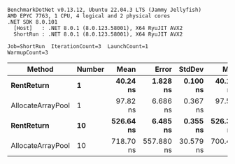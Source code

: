 ```

BenchmarkDotNet v0.13.12, Ubuntu 22.04.3 LTS (Jammy Jellyfish)
AMD EPYC 7763, 1 CPU, 4 logical and 2 physical cores
.NET SDK 8.0.101
  [Host]   : .NET 8.0.1 (8.0.123.58001), X64 RyuJIT AVX2
  ShortRun : .NET 8.0.1 (8.0.123.58001), X64 RyuJIT AVX2

Job=ShortRun  IterationCount=3  LaunchCount=1  
WarmupCount=3  

```
| Method            | Number | Mean      | Error      | StdDev    | Min       | Max       | Allocated |
|------------------ |------- |----------:|-----------:|----------:|----------:|----------:|----------:|
| **RentReturn**        | **1**      |  **40.24 ns** |   **1.828 ns** |  **0.100 ns** |  **40.12 ns** |  **40.31 ns** |         **-** |
| AllocateArrayPool | 1      |  97.82 ns |   6.686 ns |  0.367 ns |  97.56 ns |  98.24 ns |         - |
| **RentReturn**        | **10**     | **526.64 ns** |   **6.485 ns** |  **0.355 ns** | **526.38 ns** | **527.05 ns** |         **-** |
| AllocateArrayPool | 10     | 718.70 ns | 557.880 ns | 30.579 ns | 700.45 ns | 754.00 ns |         - |
